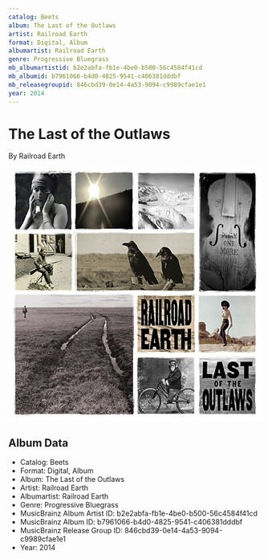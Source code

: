 ```yaml
---
catalog: Beets
album: The Last of the Outlaws
artist: Railroad Earth
format: Digital, Album
albumartist: Railroad Earth
genre: Progressive Bluegrass
mb_albumartistid: b2e2abfa-fb1e-4be0-b500-56c4584f41cd
mb_albumid: b7961066-b4d0-4825-9541-c406381dddbf
mb_releasegroupid: 846cbd39-0e14-4a53-9094-c9989cfae1e1
year: 2014
---
```


# The Last of the Outlaws

By Railroad Earth

![](../../assets/beetscovers/Railroad_Earth-The_Last_of_the_Outlaws.jpg)

## Album Data

- Catalog: Beets
- Format: Digital, Album
- Album: The Last of the Outlaws
- Artist: Railroad Earth
- Albumartist: Railroad Earth
- Genre: Progressive Bluegrass
- MusicBrainz Album Artist ID: b2e2abfa-fb1e-4be0-b500-56c4584f41cd
- MusicBrainz Album ID: b7961066-b4d0-4825-9541-c406381dddbf
- MusicBrainz Release Group ID: 846cbd39-0e14-4a53-9094-c9989cfae1e1
- Year: 2014

